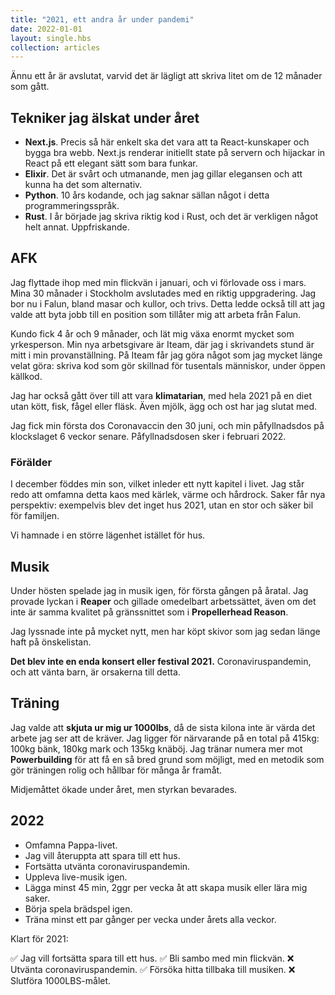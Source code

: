 ```yaml
---
title: "2021, ett andra år under pandemi"
date: 2022-01-01
layout: single.hbs
collection: articles
---
```


Ännu ett år är avslutat, varvid det är lägligt att skriva litet om de 12 månader som gått.

## Tekniker jag älskat under året

- **Next.js**. Precis så här enkelt ska det vara att ta React-kunskaper och bygga bra webb.
  Next.js renderar initiellt state på servern och hijackar in React på ett elegant sätt som bara funkar.
- **Elixir**. Det är svårt och utmanande, men jag gillar elegansen och att kunna ha det som alternativ.
- **Python**. 10 års kodande, och jag saknar sällan något i detta programmeringsspråk.
- **Rust**. I år började jag skriva riktig kod i Rust, och det är verkligen något helt annat. Uppfriskande.

## AFK

Jag flyttade ihop med min flickvän i januari, och vi förlovade oss i mars. Mina 30 månader i Stockholm avslutades med en riktig uppgradering. Jag bor nu i Falun, bland masar och kullor, och trivs. Detta ledde också till att jag valde att byta jobb till en position som tillåter mig att arbeta från Falun.

Kundo fick 4 år och 9 månader, och lät mig växa enormt mycket som yrkesperson. Min nya arbetsgivare är Iteam, där jag i skrivandets stund är mitt i min provanställning. På Iteam får jag göra något som jag mycket länge velat göra: skriva kod som gör skillnad för tusentals människor, under öppen källkod.

Jag har också gått över till att vara **klimatarian**, med hela 2021 på en diet utan kött, fisk, fågel eller fläsk. Även mjölk, ägg och ost har jag slutat med.

Jag fick min första dos Coronavaccin den 30 juni, och min påfyllnadsdos på klockslaget 6 veckor senare. Påfyllnadsdosen sker i februari 2022.

### Förälder

I december föddes min son, vilket inleder ett nytt kapitel i livet. Jag står redo att omfamna detta kaos med kärlek, värme och hårdrock. Saker får nya perspektiv: exempelvis blev det inget hus 2021, utan en stor och säker bil för familjen.

Vi hamnade i en större lägenhet istället för hus.

## Musik

Under hösten spelade jag in musik igen, för första gången på åratal. Jag provade lyckan i **Reaper** och gillade omedelbart
arbetssättet, även om det inte är samma kvalitet på gränssnittet som i **Propellerhead Reason**.

Jag lyssnade inte på mycket nytt, men har köpt skivor som jag sedan länge haft på önskelistan.

**Det blev inte en enda konsert eller festival 2021.** Coronaviruspandemin, och att vänta barn, är orsakerna till detta.

## Träning

Jag valde att **skjuta ur mig ur 1000lbs**, då de sista kilona inte är värda det arbete jag ser att de kräver. Jag ligger för närvarande på en total på 415kg: 100kg bänk, 180kg mark och 135kg knäböj. Jag tränar numera mer mot
**Powerbuilding** för att få en så bred grund som möjligt, med en metodik som gör träningen rolig och hållbar för många år framåt.

Midjemåttet ökade under året, men styrkan bevarades.

## 2022

- Omfamna Pappa-livet.
- Jag vill återuppta att spara till ett hus.
- Fortsätta utvänta coronaviruspandemin.
- Uppleva live-musik igen.
- Lägga minst 45 min, 2ggr per vecka åt att skapa musik eller lära mig saker.
- Börja spela brädspel igen.
- Träna minst ett par gånger per vecka under årets alla veckor.

Klart för 2021:

✅ Jag vill fortsätta spara till ett hus.
✅ Bli sambo med min flickvän.
❌ Utvänta coronaviruspandemin.
✅ Försöka hitta tillbaka till musiken.
❌ Slutföra 1000LBS-målet.
